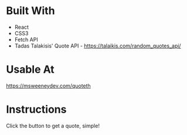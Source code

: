 # Built With

* React
* CSS3
* Fetch API
* Tadas Talakisis' Quote API - https://talaikis.com/random_quotes_api/

# Usable At

https://msweeneydev.com/quoteth

# Instructions

Click the button to get a quote, simple!
